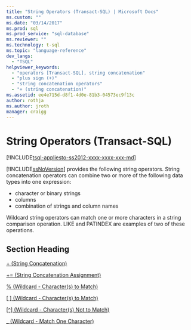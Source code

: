 ```yaml
---
title: "String Operators (Transact-SQL) | Microsoft Docs"
ms.custom: ""
ms.date: "03/14/2017"
ms.prod: sql
ms.prod_service: "sql-database"
ms.reviewer: ""
ms.technology: t-sql
ms.topic: "language-reference"
dev_langs: 
  - "TSQL"
helpviewer_keywords: 
  - "operators [Transact-SQL], string concatenation"
  - "plus sign (+)"
  - "string concatenation operators"
  - "+ (string concatenation)"
ms.assetid: ee4e715d-d8f1-4d0e-81b3-04573ec9f13c
author: rothja
ms.author: jroth
manager: craigg
---
```

# String Operators (Transact-SQL)
[!INCLUDE[tsql-appliesto-ss2012-xxxx-xxxx-xxx-md](../../includes/tsql-appliesto-ss2012-xxxx-xxxx-xxx-md.md)]

[!INCLUDE[ssNoVersion](../../includes/ssnoversion-md.md)] provides the following string operators. String concatenation operators can combine two or more of the following data types into one expression: 
* character or binary strings
* columns 
* combination of strings and column names 

Wildcard string operators can match one or more characters in a string comparison operation. LIKE and PATINDEX are examples of two of these operations.  
  
## Section Heading  
[+ (String Concatenation)](../../t-sql/language-elements/string-concatenation-transact-sql.md)  
  
[+= (String Concatenation Assignment)](../../t-sql/language-elements/string-concatenation-equal-transact-sql.md)  
  
[% (Wildcard - Character(s) to Match)](../../t-sql/language-elements/percent-character-wildcard-character-s-to-match-transact-sql.md)  
  
[&#91; &#93; (Wildcard - Character(s) to Match)](../../t-sql/language-elements/wildcard-character-s-to-match-transact-sql.md)  
  
[&#91;^&#93; (Wildcard - Character(s) Not to Match)](../../t-sql/language-elements/wildcard-character-s-not-to-match-transact-sql.md)  
  
[_ (Wildcard - Match One Character)](../../t-sql/language-elements/wildcard-match-one-character-transact-sql.md)  
  
